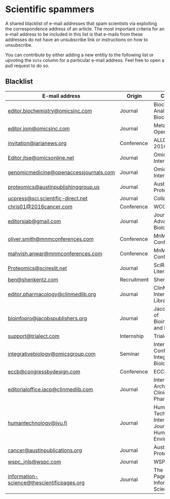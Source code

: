 # Scientific spammers
A shared blacklist of e-mail addresses that spam scientists via exploiting the correspondence address of an article.
The most important criteria for an e-mail address to be included in this list is that e-mails from these addresses do not have an unsubscribe link or instructions on how to unsubscribe.

You can contribute by either adding a new entitiy to the following list or upvoting the `Vote` column for a particular e-mail address. Feel free to open a pull request to do so.

## Blacklist

| E-mail address | Origin | Comment | Vote | 
| -------------- | ------ | ------- | ---- |
| editor.biochemistry@omicsinc.com | Journal | Biochemistry & Analytical Biochemistry | 1 |
| editor.jom@omicsinc.com | Journal | Metabolomics: Open Access | 1 |
| invitation@iarianews.org | Conference | ALLDATA, KESA 2016 | 1 |
| Editor.jtse@omicsonline.net | Journal | Omics International | 1 |
| genomicmedicine@openaccessjournals.com | Journal | Omics International | 1 |
| proteomics@austinpublishinggroup.us | Journal | Austin Proteomics | 1 |
| ucpress@sci.scientific-direct.net | Journal | Collabra | 1 |
| chris01@2016cancer.com | Conference | WCC Korea | 1 |
| editorsjab@gmail.com | Journal | Journal of Advances in Biology | 1 |
| oliver.smith@mnmconferences.com | Conference | MnM Conferences | 2 |
| mahvish.anwar@mnmconferences.com | Conference | MnM Conferences | 1 |
| Proteomics@scireslit.net | Journal | SciRes Literature | 1 |
| ben@shenkentz.com | Recruitment | Shen Kentz | 1 |
| editor.pharmacology@clinmedlib.org | Journal |  ClinMed International Library | 1 |
| bioinfopro@jacobspublishers.org | Journal | Jacobs Journal of Bioinformatics and Proteomics | 1 |
| support@trialect.com | Internship | Trialect | 1 |
| integrativebiology@omicsgroup.com | Seminar | International Conference on Integrative Biology | 1 |
| eccb@congressbydesign.com | Conference | ECCB 2016 | 1 |
| editorialoffice.iacp@clinmedlib.com | Journal |  International Archives of Clinical Pharmacology | 1 |
| humantechnology@jyu.fi | Journal | Human Technology: An Interdisciplinary Journal on Humans in ICT Environments | 1 |
| cancer@austinpublications.org | Journal | Austin Proteomics | 1 |
| wspc_jnls@wspc.com | Journal | WSPC Journal | 1 |
| information-science@thescientificpages.org | Journal | The Scientific Pages of Information Science | 2 |

